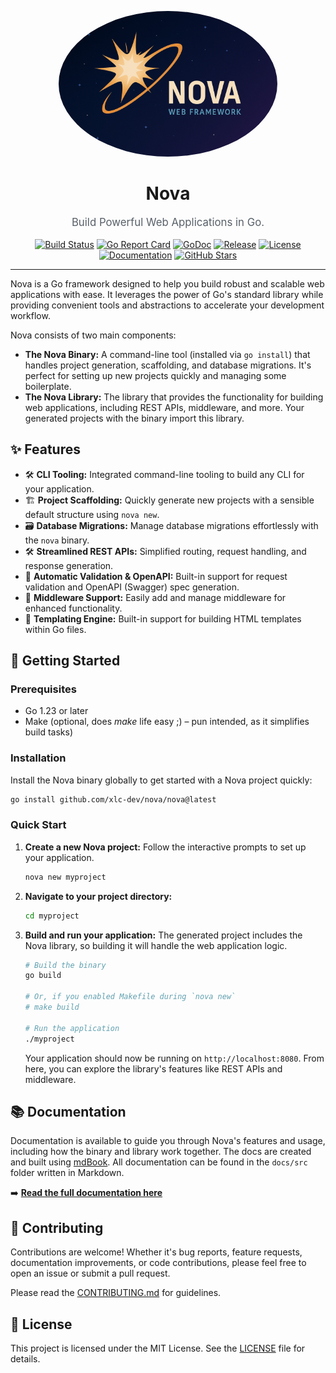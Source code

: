 <p align="center">
  <a href="https://github.com/xlc-dev/nova">
    <img src="./docs/nova.png" alt="Nova Logo" width="350" style="border-radius: 50%;">
  </a>
</p>

<h1 align="center">Nova</h1>

<p align="center" style="font-size: 1.2em; color: #586069;">
  Build Powerful Web Applications in Go.
</p>

<p align="center">
  <a href="https://github.com/xlc-dev/nova/actions"><img src="https://img.shields.io/github/actions/workflow/status/xlc-dev/nova/cicd.yml?branch=main&style=for-the-badge&logo=githubactions&logoColor=white" alt="Build Status"></a>
  <a href="https://goreportcard.com/report/github.com/xlc-dev/nova"><img src="https://img.shields.io/badge/Go%20Report%20Card-A%2B-brightgreen?style=for-the-badge&logo=go&logoColor=white" alt="Go Report Card"></a>
  <a href="https://pkg.go.dev/github.com/xlc-dev/nova"><img src="https://img.shields.io/badge/go.dev-reference-007d9c?style=for-the-badge&logo=go&logoColor=white" alt="GoDoc"></a>
  <a href="https://github.com/xlc-dev/nova/releases"><img src="https://img.shields.io/github/v/release/xlc-dev/nova?style=for-the-badge&logo=github&logoColor=white" alt="Release"></a>
  <a href="./LICENSE"><img src="https://img.shields.io/github/license/xlc-dev/nova?style=for-the-badge&color=blue" alt="License"></a>
  <a href="https://xlc-dev.github.io/nova/book"><img src="https://img.shields.io/badge/📖-Documentation-informational?style=for-the-badge" alt="Documentation"></a>
  <a href="https://github.com/xlc-dev/nova/stargazers"><img src="https://img.shields.io/github/stars/xlc-dev/nova?style=for-the-badge&color=gold&logo=github" alt="GitHub Stars"></a>
</p>

---

Nova is a Go framework designed to help you build robust and scalable web applications with ease. It leverages the power of Go's standard library while providing convenient tools and abstractions to accelerate your development workflow.

Nova consists of two main components:

- **The Nova Binary:** A command-line tool (installed via `go install`) that handles project generation, scaffolding, and database migrations. It's perfect for setting up new projects quickly and managing some boilerplate.
- **The Nova Library:** The library that provides the functionality for building web applications, including REST APIs, middleware, and more. Your generated projects with the binary import this library.

## ✨ Features

- 🛠️ **CLI Tooling:** Integrated command-line tooling to build any CLI for your application.
- 🏗️ **Project Scaffolding:** Quickly generate new projects with a sensible default structure using `nova new`.
- 🗃️ **Database Migrations:** Manage database migrations effortlessly with the `nova` binary.
- 🛠️ **Streamlined REST APIs:** Simplified routing, request handling, and response generation.
- 🚧 **Automatic Validation & OpenAPI:** Built-in support for request validation and OpenAPI (Swagger) spec generation.
- 🧩 **Middleware Support:** Easily add and manage middleware for enhanced functionality.
- 📄 **Templating Engine:** Built-in support for building HTML templates within Go files.

## 🚀 Getting Started

### Prerequisites

- Go 1.23 or later
- Make (optional, does _make_ life easy ;) – pun intended, as it simplifies build tasks)

### Installation

Install the Nova binary globally to get started with a Nova project quickly:

```sh
go install github.com/xlc-dev/nova/nova@latest
```

### Quick Start

1.  **Create a new Nova project:**
    Follow the interactive prompts to set up your application.

    ```sh
    nova new myproject
    ```

2.  **Navigate to your project directory:**

    ```sh
    cd myproject
    ```

3.  **Build and run your application:**
    The generated project includes the Nova library, so building it will handle the web application logic.

    ```sh
    # Build the binary
    go build

    # Or, if you enabled Makefile during `nova new`
    # make build

    # Run the application
    ./myproject
    ```

    Your application should now be running on `http://localhost:8080`. From here, you can explore the library's features like REST APIs and middleware.

## 📚 Documentation

Documentation is available to guide you through Nova's features and usage, including how the binary and library work together. The docs are created and built using [mdBook](https://github.com/rust-lang/mdBook). All documentation can be found in the `docs/src` folder written in Markdown.

➡️ **[Read the full documentation here](https://xlc-dev.github.io/nova/book)**

## 🤝 Contributing

Contributions are welcome! Whether it's bug reports, feature requests, documentation improvements, or code contributions, please feel free to open an issue or submit a pull request.

Please read the [CONTRIBUTING.md](./CONTRIBUTING.md) for guidelines.

## 📜 License

This project is licensed under the MIT License. See the [LICENSE](./LICENSE) file for details.

